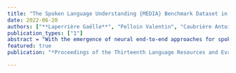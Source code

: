 ```yaml
---
title: "The Spoken Language Understanding {MEDIA} Benchmark Dataset in the Era of Deep Learning: data updates, training and evaluation tools"
date: 2022-06-20
authors: ["**Laperrière Gaëlle**", "Pelloin Valentin", "Caubrière Antoine", "Mdhaffar Salima", "Camelin Nathalin", "Ghannay Sahar", "Jabaian Bassam", "Estève Yannick"]   
publication_types: ["1"]
abstract = "With the emergence of neural end-to-end approaches for spoken language understanding (SLU), a growing number of studies have been presented during these last three years on this topic. The major part of these works addresses the spoken language understanding domain through a simple task like speech intent detection. In this context, new benchmark datasets have also been produced and shared with the community related to this task. In this paper, we focus on the French MEDIA SLU dataset, distributed since 2005 and used as a benchmark dataset for a large number of research works. This dataset has been shown as being the most challenging one among those accessible to the research community. Distributed by ELRA, this corpus is free for academic research since 2019. Unfortunately, the MEDIA dataset is not really used beyond the French research community. To facilitate its use, a complete recipe, including data preparation, training and evaluation scripts, has been built and integrated to SpeechBrain, an already popular open-source and all-in-one conversational AI toolkit based on PyTorch. This recipe is presented in this paper. In addition, based on the feedback of some researchers who have worked on this dataset for several years, some corrections have been brought to the initial manual annotation: the new version of the data will also be integrated into the ELRA catalogue, as the original one. More, a significant amount of data collected during the construction of the MEDIA corpus in the 2000s was never used until now: we present the first results reached on this subset {---} also included in the MEDIA SpeechBrain recipe {---} , that will be used for now as the MEDIA test2. Last, we discuss evaluation issues.",
featured: true
publication: "*Proceedings of the Thirteenth Language Resources and Evaluation Conference (LREC 2022)*"

---
```

